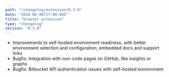 ```yaml
---
path: "/changelog/extension/0.3.0"
date: "2018-06-06T17:00:00Z"
title: "browser extension"
type: "changelog"
version: "0.3.0"
---
```


* Improvements to self-hosted environment readiness, with better environment selection and configuration, embedded docs and support links
* Bugfix: Integration with non-code pages on GitHub, like insights or graphs
* Bugfix: Bitbucket API authentication issues with self-hosted environment
